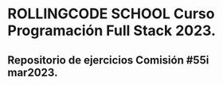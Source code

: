 # ROLLINGCODE SCHOOL Curso Programación Full Stack 2023.
## Repositorio de ejercicios Comisión #55i mar2023.
